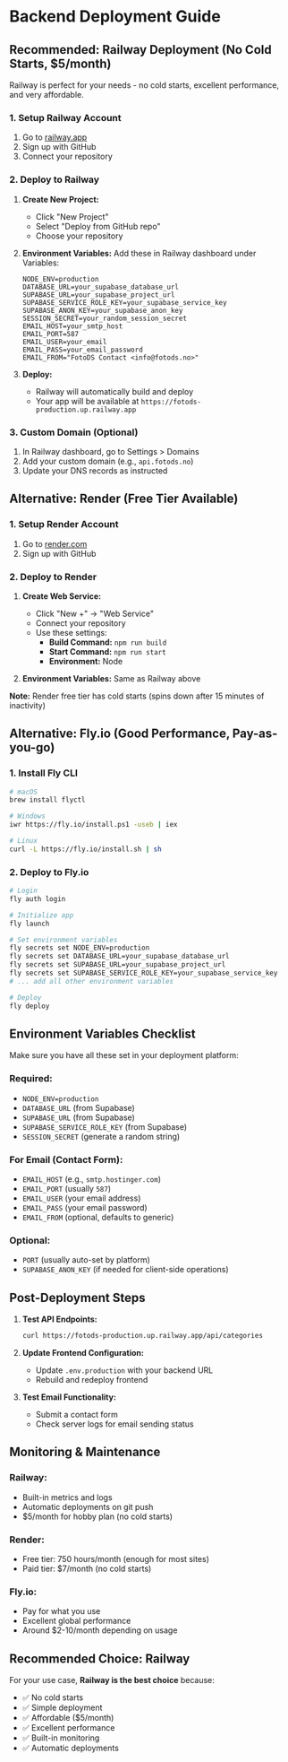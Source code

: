 # Backend Deployment Guide

## Recommended: Railway Deployment (No Cold Starts, $5/month)

Railway is perfect for your needs - no cold starts, excellent performance, and very affordable.

### 1. Setup Railway Account

1. Go to [railway.app](https://railway.app)
2. Sign up with GitHub
3. Connect your repository

### 2. Deploy to Railway

1. **Create New Project:**

    - Click "New Project"
    - Select "Deploy from GitHub repo"
    - Choose your repository

2. **Environment Variables:**
   Add these in Railway dashboard under Variables:

    ```
    NODE_ENV=production
    DATABASE_URL=your_supabase_database_url
    SUPABASE_URL=your_supabase_project_url
    SUPABASE_SERVICE_ROLE_KEY=your_supabase_service_key
    SUPABASE_ANON_KEY=your_supabase_anon_key
    SESSION_SECRET=your_random_session_secret
    EMAIL_HOST=your_smtp_host
    EMAIL_PORT=587
    EMAIL_USER=your_email
    EMAIL_PASS=your_email_password
    EMAIL_FROM="FotoDS Contact <info@fotods.no>"
    ```

3. **Deploy:**
    - Railway will automatically build and deploy
    - Your app will be available at `https://fotods-production.up.railway.app`

### 3. Custom Domain (Optional)

1. In Railway dashboard, go to Settings > Domains
2. Add your custom domain (e.g., `api.fotods.no`)
3. Update your DNS records as instructed

## Alternative: Render (Free Tier Available)

### 1. Setup Render Account

1. Go to [render.com](https://render.com)
2. Sign up with GitHub

### 2. Deploy to Render

1. **Create Web Service:**

    - Click "New +" → "Web Service"
    - Connect your repository
    - Use these settings:
        - **Build Command:** `npm run build`
        - **Start Command:** `npm run start`
        - **Environment:** Node

2. **Environment Variables:**
   Same as Railway above

**Note:** Render free tier has cold starts (spins down after 15 minutes of inactivity)

## Alternative: Fly.io (Good Performance, Pay-as-you-go)

### 1. Install Fly CLI

```bash
# macOS
brew install flyctl

# Windows
iwr https://fly.io/install.ps1 -useb | iex

# Linux
curl -L https://fly.io/install.sh | sh
```

### 2. Deploy to Fly.io

```bash
# Login
fly auth login

# Initialize app
fly launch

# Set environment variables
fly secrets set NODE_ENV=production
fly secrets set DATABASE_URL=your_supabase_database_url
fly secrets set SUPABASE_URL=your_supabase_project_url
fly secrets set SUPABASE_SERVICE_ROLE_KEY=your_supabase_service_key
# ... add all other environment variables

# Deploy
fly deploy
```

## Environment Variables Checklist

Make sure you have all these set in your deployment platform:

### Required:

-   `NODE_ENV=production`
-   `DATABASE_URL` (from Supabase)
-   `SUPABASE_URL` (from Supabase)
-   `SUPABASE_SERVICE_ROLE_KEY` (from Supabase)
-   `SESSION_SECRET` (generate a random string)

### For Email (Contact Form):

-   `EMAIL_HOST` (e.g., `smtp.hostinger.com`)
-   `EMAIL_PORT` (usually `587`)
-   `EMAIL_USER` (your email address)
-   `EMAIL_PASS` (your email password)
-   `EMAIL_FROM` (optional, defaults to generic)

### Optional:

-   `PORT` (usually auto-set by platform)
-   `SUPABASE_ANON_KEY` (if needed for client-side operations)

## Post-Deployment Steps

1. **Test API Endpoints:**

    ```bash
    curl https://fotods-production.up.railway.app/api/categories
    ```

2. **Update Frontend Configuration:**

    - Update `.env.production` with your backend URL
    - Rebuild and redeploy frontend

3. **Test Email Functionality:**
    - Submit a contact form
    - Check server logs for email sending status

## Monitoring & Maintenance

### Railway:

-   Built-in metrics and logs
-   Automatic deployments on git push
-   $5/month for hobby plan (no cold starts)

### Render:

-   Free tier: 750 hours/month (enough for most sites)
-   Paid tier: $7/month (no cold starts)

### Fly.io:

-   Pay for what you use
-   Excellent global performance
-   Around $2-10/month depending on usage

## Recommended Choice: Railway

For your use case, **Railway is the best choice** because:

-   ✅ No cold starts
-   ✅ Simple deployment
-   ✅ Affordable ($5/month)
-   ✅ Excellent performance
-   ✅ Built-in monitoring
-   ✅ Automatic deployments
